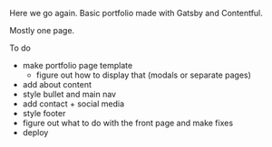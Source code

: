 Here we go again.
Basic portfolio made with Gatsby and Contentful.

Mostly one page.

To do

- make portfolio page template
  - figure out how to display that (modals or separate pages)
- add about content
- style bullet and main nav
- add contact + social media
- style footer
- figure out what to do with the front page and make fixes
- deploy
